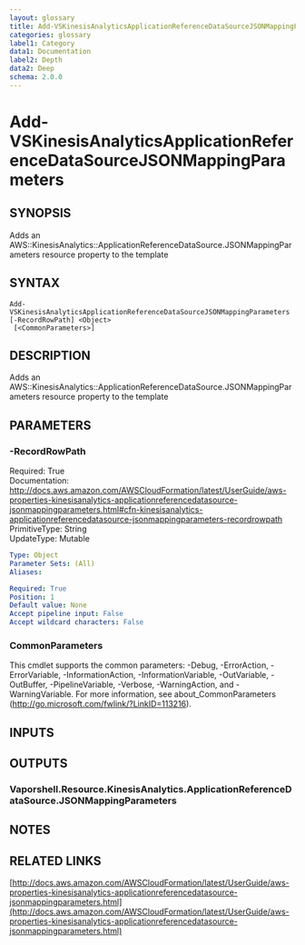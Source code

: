 ```yaml
---
layout: glossary
title: Add-VSKinesisAnalyticsApplicationReferenceDataSourceJSONMappingParameters
categories: glossary
label1: Category
data1: Documentation
label2: Depth
data2: Deep
schema: 2.0.0
---
```


# Add-VSKinesisAnalyticsApplicationReferenceDataSourceJSONMappingParameters

## SYNOPSIS
Adds an AWS::KinesisAnalytics::ApplicationReferenceDataSource.JSONMappingParameters resource property to the template

## SYNTAX

```
Add-VSKinesisAnalyticsApplicationReferenceDataSourceJSONMappingParameters [-RecordRowPath] <Object>
 [<CommonParameters>]
```

## DESCRIPTION
Adds an AWS::KinesisAnalytics::ApplicationReferenceDataSource.JSONMappingParameters resource property to the template

## PARAMETERS

### -RecordRowPath
Required: True    
Documentation: http://docs.aws.amazon.com/AWSCloudFormation/latest/UserGuide/aws-properties-kinesisanalytics-applicationreferencedatasource-jsonmappingparameters.html#cfn-kinesisanalytics-applicationreferencedatasource-jsonmappingparameters-recordrowpath    
PrimitiveType: String    
UpdateType: Mutable

```yaml
Type: Object
Parameter Sets: (All)
Aliases:

Required: True
Position: 1
Default value: None
Accept pipeline input: False
Accept wildcard characters: False
```

### CommonParameters
This cmdlet supports the common parameters: -Debug, -ErrorAction, -ErrorVariable, -InformationAction, -InformationVariable, -OutVariable, -OutBuffer, -PipelineVariable, -Verbose, -WarningAction, and -WarningVariable.
For more information, see about_CommonParameters (http://go.microsoft.com/fwlink/?LinkID=113216).

## INPUTS

## OUTPUTS

### Vaporshell.Resource.KinesisAnalytics.ApplicationReferenceDataSource.JSONMappingParameters

## NOTES

## RELATED LINKS

[http://docs.aws.amazon.com/AWSCloudFormation/latest/UserGuide/aws-properties-kinesisanalytics-applicationreferencedatasource-jsonmappingparameters.html](http://docs.aws.amazon.com/AWSCloudFormation/latest/UserGuide/aws-properties-kinesisanalytics-applicationreferencedatasource-jsonmappingparameters.html)

